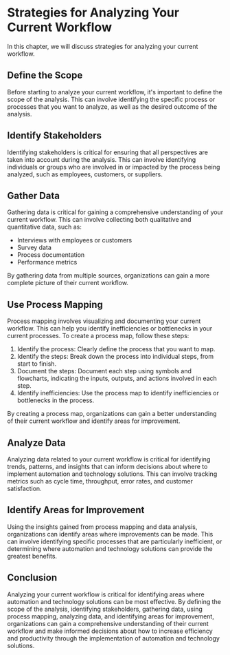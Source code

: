Strategies for Analyzing Your Current Workflow
==========================================================================================

In this chapter, we will discuss strategies for analyzing your current workflow.

Define the Scope
----------------

Before starting to analyze your current workflow, it's important to define the scope of the analysis. This can involve identifying the specific process or processes that you want to analyze, as well as the desired outcome of the analysis.

Identify Stakeholders
---------------------

Identifying stakeholders is critical for ensuring that all perspectives are taken into account during the analysis. This can involve identifying individuals or groups who are involved in or impacted by the process being analyzed, such as employees, customers, or suppliers.

Gather Data
-----------

Gathering data is critical for gaining a comprehensive understanding of your current workflow. This can involve collecting both qualitative and quantitative data, such as:

* Interviews with employees or customers
* Survey data
* Process documentation
* Performance metrics

By gathering data from multiple sources, organizations can gain a more complete picture of their current workflow.

Use Process Mapping
-------------------

Process mapping involves visualizing and documenting your current workflow. This can help you identify inefficiencies or bottlenecks in your current processes. To create a process map, follow these steps:

1. Identify the process: Clearly define the process that you want to map.
2. Identify the steps: Break down the process into individual steps, from start to finish.
3. Document the steps: Document each step using symbols and flowcharts, indicating the inputs, outputs, and actions involved in each step.
4. Identify inefficiencies: Use the process map to identify inefficiencies or bottlenecks in the process.

By creating a process map, organizations can gain a better understanding of their current workflow and identify areas for improvement.

Analyze Data
------------

Analyzing data related to your current workflow is critical for identifying trends, patterns, and insights that can inform decisions about where to implement automation and technology solutions. This can involve tracking metrics such as cycle time, throughput, error rates, and customer satisfaction.

Identify Areas for Improvement
------------------------------

Using the insights gained from process mapping and data analysis, organizations can identify areas where improvements can be made. This can involve identifying specific processes that are particularly inefficient, or determining where automation and technology solutions can provide the greatest benefits.

Conclusion
----------

Analyzing your current workflow is critical for identifying areas where automation and technology solutions can be most effective. By defining the scope of the analysis, identifying stakeholders, gathering data, using process mapping, analyzing data, and identifying areas for improvement, organizations can gain a comprehensive understanding of their current workflow and make informed decisions about how to increase efficiency and productivity through the implementation of automation and technology solutions.
